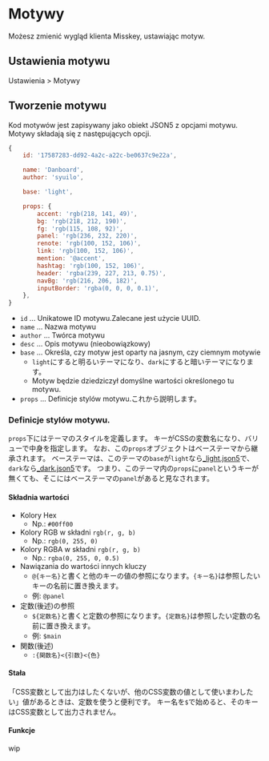 # Motywy

Możesz zmienić wygląd klienta Misskey, ustawiając motyw.

## Ustawienia motywu
Ustawienia > Motywy

## Tworzenie motywu
Kod motywów jest zapisywany jako obiekt JSON5 z opcjami motywu. Motywy składają się z następujących opcji.
``` js
{
    id: '17587283-dd92-4a2c-a22c-be0637c9e22a',

    name: 'Danboard',
    author: 'syuilo',

    base: 'light',

    props: {
        accent: 'rgb(218, 141, 49)',
        bg: 'rgb(218, 212, 190)',
        fg: 'rgb(115, 108, 92)',
        panel: 'rgb(236, 232, 220)',
        renote: 'rgb(100, 152, 106)',
        link: 'rgb(100, 152, 106)',
        mention: '@accent',
        hashtag: 'rgb(100, 152, 106)',
        header: 'rgba(239, 227, 213, 0.75)',
        navBg: 'rgb(216, 206, 182)',
        inputBorder: 'rgba(0, 0, 0, 0.1)',
    },
}

```

* `id` ... Unikatowe ID motywu.Zalecane jest użycie UUID.
* `name` ... Nazwa motywu
* `author` ... Twórca motywu
* `desc` ... Opis motywu (nieobowiązkowy)
* `base` ... Określa, czy motyw jest oparty na jasnym, czy ciemnym motywie
    * `light`にすると明るいテーマになり、`dark`にすると暗いテーマになります。
    * Motyw będzie dziedziczył domyślne wartości określonego tu motywu.
* `props` ... Definicje stylów motywu.これから説明します。

### Definicje stylów motywu.
`props`下にはテーマのスタイルを定義します。 キーがCSSの変数名になり、バリューで中身を指定します。 なお、この`props`オブジェクトはベーステーマから継承されます。 ベーステーマは、このテーマの`base`が`light`なら[_light.json5](https://github.com/misskey-dev/misskey/blob/develop/src/client/themes/_light.json5)で、`dark`なら[_dark.json5](https://github.com/misskey-dev/misskey/blob/develop/src/client/themes/_dark.json5)です。 つまり、このテーマ内の`props`に`panel`というキーが無くても、そこにはベーステーマの`panel`があると見なされます。

#### Składnia wartości
* Kolory Hex
    * Np.: `#00ff00`
* Kolory RGB w składni `rgb(r, g, b)`
    * Np.: `rgb(0, 255, 0)`
* Kolory RGBA w składni `rgb(r, g, b)`
    * Np.: `rgba(0, 255, 0, 0.5)`
* Nawiązania do wartości innych kluczy
    * `@{キー名}`と書くと他のキーの値の参照になります。`{キー名}`は参照したいキーの名前に置き換えます。
    * 例: `@panel`
* 定数(後述)の参照
    * `${定数名}`と書くと定数の参照になります。`{定数名}`は参照したい定数の名前に置き換えます。
    * 例: `$main`
* 関数(後述)
    * `:{関数名}<{引数}<{色}`

#### Stała
「CSS変数として出力はしたくないが、他のCSS変数の値として使いまわしたい」値があるときは、定数を使うと便利です。 キー名を`$`で始めると、そのキーはCSS変数として出力されません。

#### Funkcje
wip
